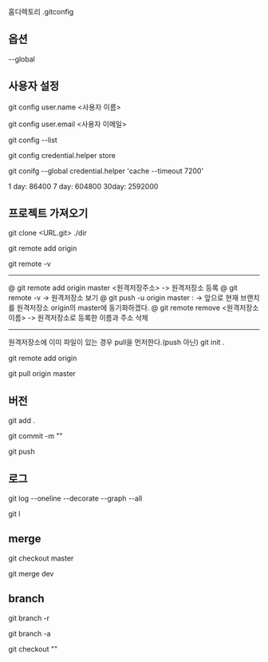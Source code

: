 홈디렉토리 .gitconfig

## 옵션
--global

## 사용자 설정

git config user.name <사용자 이름>

git config user.email <사용자 이메일>

git config --list

git config credential.helper store

git conifg --global credential.helper 'cache --timeout 7200'

1 day: 86400
7 day: 604800
30day: 2592000

## 프로젝트 가져오기

git clone <URL.git> ./dir

git remote add origin <git url>

git remote -v

------------------------------------------
@ git remote add origin master <원격저장주소>
-> 원격저장소 등록
@ git remote -v
-> 원격저장소 보기
@ git push -u origin master :
-> 앞으로 현재 브랜치를 원격저장소 origin의 master에 동기화하겠다.
@ git remote remove <원격저장소이름>
-> 원격저장소로 등록한 이름과 주소 삭제

-----------------------------------------
원격저장소에 이미 파일이 있는 경우 pull을 먼저한다.(push 아닌)
git init .

git remote add origin <repository-url>
 
git pull origin master

## 버전
git add .

git commit -m ""

git push 

## 로그
git log --oneline --decorate --graph --all

git l
## merge
git checkout master

git merge dev

## branch
git branch -r

git branch -a

git checkout "<branch>"
 
